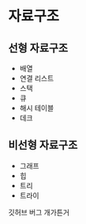 # 자료구조

## 선형 자료구조
* 배열
* 연결 리스트
* 스택
* 큐
* 해시 테이블
* 데크

## 비선형 자료구조
* 그래프
* 힙
* 트리
* 트라이

깃허브 버그 개가튼거
